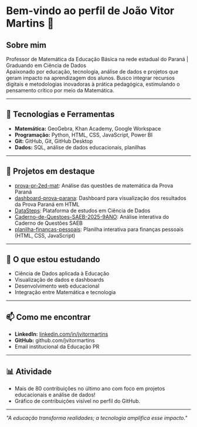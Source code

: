 # Bem-vindo ao perfil de João Vitor Martins 👋

## Sobre mim
Professor de Matemática da Educação Básica na rede estadual do Paraná | Graduando em Ciência de Dados  
Apaixonado por educação, tecnologia, análise de dados e projetos que geram impacto na aprendizagem dos alunos. Busco integrar recursos digitais e metodologias inovadoras à prática pedagógica, estimulando o pensamento crítico por meio da Matemática.

---

## 🚀 Tecnologias e Ferramentas

- **Matemática:** GeoGebra, Khan Academy, Google Workspace
- **Programação:** Python, HTML, CSS, JavaScript, Power BI
- **Git:** GitHub, Git, GitHub Desktop
- **Dados:** SQL, análise de dados educacionais, planilhas

---

## 🔭 Projetos em destaque

- [prova-pr-2ed-mat](https://github.com/jvitormartins/prova-pr-2ed-mat): Análise das questões de matemática da Prova Paraná
- [dashboard-prova-parana](https://github.com/jvitormartins/dashboard-prova-parana): Dashboard para visualização dos resultados da Prova Paraná em HTML
- [DataSteps](https://github.com/jvitormartins/DataSteps): Plataforma de estudos em Ciência de Dados
- [Caderno-de-Questoes-SAEB-2025-9ANO](https://github.com/jvitormartins/Caderno-de-Questoes-SAEB-2025-9ANO): Análise interativa do Caderno de Questões SAEB
- [planilha-financas-pessoais](https://github.com/jvitormartins/planilha-financas-pessoais): Planilha interativa para finanças pessoais (HTML, CSS, JavaScript)

---

## 🧠 O que estou estudando
- Ciência de Dados aplicada à Educação
- Visualização de dados e dashboards
- Desenvolvimento web educacional
- Integração entre Matemática e tecnologia

---

## 📫 Como me encontrar

- **LinkedIn:** [linkedin.com/in/jvitormartins](https://www.linkedin.com/in/jvitormartins/)
- **GitHub:** github.com/jvitormartins
- Email institucional da Educação PR

---

## 📊 Atividade

- Mais de 80 contribuições no último ano com foco em projetos educacionais e análise de dados!
- Gráfico de contribuições visível no perfil do GitHub.

---

*"A educação transforma realidades; a tecnologia amplifica esse impacto."*
